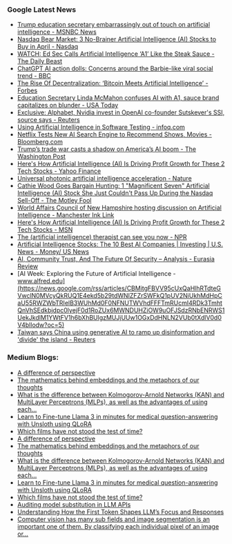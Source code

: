### Google Latest News
<!-- GOOGLE-NEWS-CONTENT:START -->

- [Trump education secretary embarrassingly out of touch on artificial intelligence - MSNBC News](https://news.google.com/rss/articles/CBMi0AFBVV95cUxQTC1rV0htQWZKc2t1QnJmSEdleHZUbG1aV3Q3RzRnVXJFaF9mR1VFTFdqMjBwdmZrT0JKeHRYUUo4TUNTNEdqeHdmUXhrV3JHWWx4dXdtMzd4dFN2cVZJSlUybnFVbURhbEQwRTBlMjYyOWQ1YWVlZElEaTB4TnUwZlJPczNGamhtVkg0UHVJMjN4YlFoR3NRZVdxV0Y3ejlMYkRManpGbnE2Szczc1NmZkJXLW93RXBrSlM4LVNyaG8wRlE5Z25SMU1LcTlucDNQ0gFkQVVfeXFMT3RjdWtuNTNUOW5tWEEtWVpGbHo5NFEyQ0hOa0pMa0k0WFp3UHZSWEtLMUxvZVlaTVU2Rng0VFlpTjVhMEtxdUthYWp6TTFvdkF0bUNXM3ktb1FBYUdaWUlQWFh1aQ?oc=5)
- [Nasdaq Bear Market: 3 No-Brainer Artificial Intelligence (AI) Stocks to Buy in April - Nasdaq](https://news.google.com/rss/articles/CBMiqwFBVV95cUxOUGtra014NDRqX0o4RUJNc25LNXFiNkU2ak5ITnI2R0VleFFwemo0eC1pZUMyaVpTMkNkRmZ6LWpGeHJkQTJISFlYNG1LTDY4VVE3R0dQNjUwSzNzRVFaTmdwdUVidjlYYXdpZWNENFQtTUNpUHNXMzlxcnlaSDE0SjludVlscDE3Qzhvc2RsNDFhZ3BRellWMjhaMGk0bVliV2l1QVp4TmtjRmc?oc=5)
- [WATCH: Ed Sec Calls Artificial Intelligence ‘A1’ Like the Steak Sauce - The Daily Beast](https://news.google.com/rss/articles/CBMiugFBVV95cUxQcHZ5ZkJ6YUdfcFpWMER0VEo5ZkEzOGFZdHFYSjF1VTg4S0VhOGRnTFRlaVlyazVjU0hOUDluUTBIWklOUHpNZTF1S0FTRnlUS0c2MlRnOHRwMFNUMHNfakQ5RGZxb0I3Si1YNldvdVVUdE9UeTlhQzlOOU9UR1EtQjgtZVp5X3BNcTM0azFnekxZUUVrbkhpVU11THU0YzI0S3hVSlVXb3BpRFY3OEl6YVkwMkpmbFZCY3c?oc=5)
- [ChatGPT AI action dolls: Concerns around the Barbie-like viral social trend - BBC](https://news.google.com/rss/articles/CBMiWkFVX3lxTE5tMTQ2M1JqTnRQQy1QRjRQdG5taS1LVzdra3JPUU1xekpYZFBQSzhhSzBSVE1fb2M3Mzk1UmdTekg2S3FBRFkwTFY4dzNyRE5CZGFINnBUMDhBd9IBX0FVX3lxTFBydU9keDA2UXBhMlRJYXh5WDFDb3VJOFlySHhzcHQ1bU1WWGNzdmZrcjdKWEt5WEo0ZzlFdDNJVUp4ZzdZNzRJUWVrY0tBNENkOVF0LTNNZVYwR2x1MUg0?oc=5)
- [The Rise Of Decentralization: ‘Bitcoin Meets Artificial Intelligence’ - Forbes](https://news.google.com/rss/articles/CBMivgFBVV95cUxNQ3R1aXlFUDFhZFVoNmJWNy1LcHo0dWt6SmpqeVlVci1LblB6SXhPMXdZRE1qcmNwMkd2RE44VUZITE91UXFMbFp1MnFHOV92WUh6MVRVMlpBYzhiUkpmWEhBRGFBRU1pektUc2JhME53cWI2OVFoNmgwaDJmU0pxZm9nYmt2cXA4d2VCUkJXRU5oSVpUS3BmWHRWUFdVeGRRZGtScWNDRzFSZUdaeWY0b1ZtYTlyeWJabllhNW1R?oc=5)
- [Education Secretary Linda McMahon confuses AI with A1, sauce brand capitalizes on blunder - USA Today](https://news.google.com/rss/articles/CBMioAFBVV95cUxONk5QeUxJeTR5UGl1Z2hweVdPc1dvQ2FkbEdoSENqRDNjZ1RlbHVfNjJEaHZzRGZLS3BONTVJTEdDQ1FqaEJoMFdKSXA3dEEzdE9QbXlmcVN1ZnhFQmxwcDFZYjR2YU5ma1cwWWdWcU1nbkZtdzVjVXc4T0E0cnhwVzBhSFQ0UWVRTl9BSWMzUjRwUVA4Qnp2YUJaaHVHR1BT?oc=5)
- [Exclusive: Alphabet, Nvidia invest in OpenAI co-founder Sutskever's SSI, source says - Reuters](https://news.google.com/rss/articles/CBMi1AFBVV95cUxQbmdtSlVoMDF4Q2J1N2wySk9pUHdTTVhVSkdxZW5CV0YxZUdWN0tFb1MxSjBPQWU5eFZZb3VjZGU0YldkcEVOZGdTWUJqRnhwSnhUZmtoOGZSd2Q5VjNXWXdQXzNqclBqMmd1aW9OMjhZMWQyRWNySVZBXy1xQy1hY1ZzaFlXWUw1eG9OZmlhWWVUZ3luaGlrUXI0LUJGZFdCNE9lVnRCMnNKT1JoVVZtd2NxYllIOGF5NFJFRjYzNkNpWXZlNFhqYThnM0xoMC1EbnFiZQ?oc=5)
- [Using Artificial Intelligence in Software Testing - infoq.com](https://news.google.com/rss/articles/CBMiZkFVX3lxTFBYZ0hEeGZDSXM3UHJ0eUFqNldRcmNMUzFOdlhNQlhKNWRQMnA3dHJVVWJNZFpvdmlQSl9ZU2dweEZILW9nazFSSDJUR0J6clJxSmRKWkhlLVl6NUxKSFFOb2FweUt5UQ?oc=5)
- [Netflix Tests New AI Search Engine to Recommend Shows, Movies - Bloomberg.com](https://news.google.com/rss/articles/CBMisAFBVV95cUxOdVllRGdSX1lTT3c0Z2FwNUphcDg0RndjRllpTmp3eVhLRHdTX1BobW0zNkJxb2xPcGdobFd0THRHdWdRZkNqcmJabU9QUmdJYllGQ0pOeFBKM2RVck5BQUM5MzgzUmZOUDQtU1ZXcGZUWjZPM2UtVzh0OTlXOXJEYVUyV0FnVzJJVXhRdllPV05ibEs1enJ3bndPbmpkakZPN3JqVFYyZnJfSDRRNkx4Wg?oc=5)
- [Trump’s trade war casts a shadow on America’s AI boom - The Washington Post](https://news.google.com/rss/articles/CBMimgFBVV95cUxOYnJhVzJBZTRsUk9meEJ3Z182OUppWEZGa1AydW5GMmdMVW9LcGRQaWJpN0pfc1kyVktURzFYSm1CNDhERmJabDBJNUVUSnBFOUo2aGhCdmFFTlBucExqT21NaG5haWRKMG0zOGJONUR5MEJScnhWdmVDXzJxSzRvRDZGZXNlRFIzWXhSY1dubWxzVEZxeUwySDR3?oc=5)
- [Here's How Artificial Intelligence (AI) Is Driving Profit Growth for These 2 Tech Stocks - Yahoo Finance](https://news.google.com/rss/articles/CBMijwFBVV95cUxPVUc3UmdtVEw2Vmg2XzVvNjNvMWV2UExIR05KMlRRZ0RSX0xJMU05M3kwWW90RDQ0bFVPV093TFFqUnlEcS1BMWg2OWRHV2xYSm9HQzZJa0Zudi1rM1VtczhuUE5sRTJDZ0F4dzZvYUdIYWpWa3pfZzlVNTk4R3QwU3NlUDNjTS1haTZnV2NROA?oc=5)
- [Universal photonic artificial intelligence acceleration - Nature](https://news.google.com/rss/articles/CBMiX0FVX3lxTE9iY0VIRlhFb0d3cHR4U0wxUHFYcWVSVV9EaGp5RDd0V0tpb01sVkF6M09TQm9VeTVjMVVGZHBneWpReDRqWjM1WWpnMndjY1dVeGlFU0pkY09XR0RjUDFn?oc=5)
- [Cathie Wood Goes Bargain Hunting: 1 "Magnificent Seven" Artificial Intelligence (AI) Stock She Just Couldn't Pass Up During the Nasdaq Sell-Off - The Motley Fool](https://news.google.com/rss/articles/CBMimAFBVV95cUxPRTRTUnVOQkZCeEdXQTJhNWFBZmg4WHBUdWVXaFpMbjhlQy02Y3FMSzg5UzQ3NDE4RF9CV3ZJSTAtaWRkbmRhZXprYmt2V0ppMEpZUjBvV0tDZnVEYTI4NnZyQVZuVEpKa2RoZ0ttaVBCQUVyYUc5RHBlY0VBbFZGWE1yU281dHJCZmdtVi1XRmYwSzJoc0NJXw?oc=5)
- [World Affairs Council of New Hampshire hosting discussion on Artificial Intelligence - Manchester Ink Link](https://news.google.com/rss/articles/CBMiuAFBVV95cUxNZXdYUldvaDl0Z2VEbldOeFFiaWE2OFB4cGpoZmRzNUNWcE43WU1ZT21rQkEtZG5VT1pxdzVNZlJaNWlmUl9VNGU2WDZxM0NlUjRYdnpLeklsS2xldnJWUUlVS3N6WDI5Z0Qzck51VlFWTmh6clVUNnBJbHZzckgxMndkbUQ4OHZlaldLV1hFNzNIejBYTzJZMENnX3hCRkpmVnJwaGtRU0JSUXN1dlItQkFMMTRCUHZi?oc=5)
- [Here's How Artificial Intelligence (AI) Is Driving Profit Growth for These 2 Tech Stocks - MSN](https://news.google.com/rss/articles/CBMi-gFBVV95cUxQSlNlcnNxVTE5cG5wVERLQjNNeDlfSWVHdExlTlk2RXY3di1fWU9hd1pFel92SHJvWU9zT0Q2VEJpNFAwVFZRMnJvSHJCcnlrbWpqbV94YUw1a196bHhWU1VGYktRLU5Udl8tOF9sNU5YYXBJa1VObktBVXZPOWR2ZkF0OTA4RGhCNXV4cWctVE9uN3J3V0ZOcy1XRUljeDFjMjFRUElEdWg1cUdORUlwWGYzNFdVdXFMaEFwOWVEWkVBM1hPR0J3TDJMQ2ZlbXJMcHdTZ1pONllOYXhxYktQREdsRWgwemRqWkZGZExTTTRDMm5wNE40ZTd3?oc=5)
- [The (artificial intelligence) therapist can see you now - NPR](https://news.google.com/rss/articles/CBMiuAFBVV95cUxNdWhrRGNwTWhkMTJZQlRWQUh6ZmNsdnhzUXVTTnhqMXc2Y09aYXhLUmgxaHRlVU5ESWVoeTZ1eFA2ODk1Rk1kTFkzbENRUl9UQkYtbEEyZGJ5YVJDeEVPS0h5RHduMFhFcHd0eDdfbV9FMGhfS2w0aGVzQzY2ZEFwcFlmWVI4MExxZ0NiMEgxS0JPa1l2cVA2YkkteHpOVXBGcGRHWk9RUFFJU0dUNlc0WUJ1LURTaERU?oc=5)
- [Artificial Intelligence Stocks: The 10 Best AI Companies | Investing | U.S. News - Money/ US News](https://news.google.com/rss/articles/CBMioAFBVV95cUxPNHFZQW0zOUM3ZVhtZy1HVEZmbXBSdlFubi1OYWFjSktBMEdlaks0NU84UmJaSTlyMF9tZkU0dERkdURhTzN2VVd0RkFhem15Q21POEpacUllc3p2cnZpRjdMRzV4ell1WGx0enhHc29IaVdHNE9hWjFoRDczY1l6ckwzLUJ0WFp2aGx1SGJOTkpycVRReVN0YVA5c2ZDMGxT?oc=5)
- [AI, Community Trust, And The Future Of Security – Analysis - Eurasia Review](https://news.google.com/rss/articles/CBMimgFBVV95cUxOMU1LMGxtYlJOY1E1X1pXU1RMX1RGaEF6Q3FBdk5iRGdJOUhURFVoWEQ0bEdJWmZTMXp1aF9zc3pRb3FOTHNuV1o1VU0tVlBSVzRyR2d6ejJ5X0kyVnZFWkpES3A2Nm1PNzhQNl9zcHUxQjd5S0JfZThCNnFlMEVURlVYX0U0MjR4bTc3dF81RUMydUNQenp4Y2pB?oc=5)
- [AI Week: Exploring the Future of Artificial Intelligence - www.alfred.edu](https://news.google.com/rss/articles/CBMitgFBVV95cUxQaHlhRTdteGVwclN0MVcyQkRUQ1E4ekd5b29tdWNIZFZrSWFkQ1pUV2NiUkhMdHpCaU55RWZWbTRIelB3WUhMd0F0NFNUTWVhdFFFTmRUcmI4RDk3TmhtQnVhSEdkbjdpc0lyejF0d1RoZUx6MWNDUHZiOW9uOFJSdzRNbENRWS1UekJkdlM1YWtFV1h6bXhBUlgzMUJjUUw1OGxDdHNLN2VUb0tXdlV0d0V4bllodw?oc=5)
- [Taiwan says China using generative AI to ramp up disinformation and 'divide' the island - Reuters](https://news.google.com/rss/articles/CBMiyAFBVV95cUxQWmpaMk5zQW9TXzZaSmZzZDQ3NnZER1ExN0RWNWdQOXlQd1cyWGtYZ1ozS1ExakJOdEJHVUFxR0tmTm42Q2YzbmZGVm9ZWkM3alE4bDN4dGVoNmRVYkNkSlRCVzl2Q0RDVFlIcU9NMmFjbmM2OFU5dDNmdE9iQnpfeXpoNTBKSUJOY0RWNVpQMkFlVGtrazBqSWFLS01qMXBlQ0xnam16RmNfRFpUdXkzallDWHFTUy1MWWxMU3BrUFVWR0QyUGJpZA?oc=5)<!-- GOOGLE-NEWS-CONTENT:END -->

### Medium Blogs:
<!-- MEDIUM-CONTENT:START -->

- [A difference of perspective](https://medium.com/@richreper/is-ai-coding-cheating-a-tale-of-slowpoke-and-speedy-2f543b304593?source=topic_portal---recommended_stories---machine_learning---0-107--------------------b051e9fe_698c_409f_abfa_38ea0bac9786--------------)
- [The mathematics behind embeddings and the metaphors of our thoughts](https://medium.com/@thiago.hirano/latent-spaces-the-bridge-between-minds-and-machines-2bea981c4215?source=topic_portal---recommended_stories---machine_learning---1-107--------------------b051e9fe_698c_409f_abfa_38ea0bac9786--------------)
- [What is the difference between Kolmogorov-Arnold Networks (KAN) and MultiLayer Perceptrons (MLPs), as well as the advantages of using each…](https://medium.com/towards-artificial-intelligence/in-depth-comparison-between-kan-and-mlps-eed7e17d682c?source=topic_portal---recommended_stories---machine_learning---2-107--------------------b051e9fe_698c_409f_abfa_38ea0bac9786--------------)
- [Learn to Fine-tune Llama 3 in minutes for medical question-answering with Unsloth using QLoRA](https://medium.com/ai-advances/a-practical-guide-to-fast-fine-tuning-your-llms-with-unsloth-02c772f1fcd1?source=topic_portal---recommended_stories---machine_learning---3-107--------------------b051e9fe_698c_409f_abfa_38ea0bac9786--------------)
- [Which films have not stood the test of time?](https://medium.com/fan-fare/which-movies-have-aged-poorly-a-statistical-analysis-184cb7cbb2a8?source=topic_portal---recommended_stories---machine_learning---4-107--------------------b051e9fe_698c_409f_abfa_38ea0bac9786--------------)
- [A difference of perspective](https://medium.com/@richreper/is-ai-coding-cheating-a-tale-of-slowpoke-and-speedy-2f543b304593?source=topic_portal---recommended_stories---machine_learning---0-107--------------------b051e9fe_698c_409f_abfa_38ea0bac9786--------------)
- [The mathematics behind embeddings and the metaphors of our thoughts](https://medium.com/@thiago.hirano/latent-spaces-the-bridge-between-minds-and-machines-2bea981c4215?source=topic_portal---recommended_stories---machine_learning---1-107--------------------b051e9fe_698c_409f_abfa_38ea0bac9786--------------)
- [What is the difference between Kolmogorov-Arnold Networks (KAN) and MultiLayer Perceptrons (MLPs), as well as the advantages of using each…](https://medium.com/towards-artificial-intelligence/in-depth-comparison-between-kan-and-mlps-eed7e17d682c?source=topic_portal---recommended_stories---machine_learning---2-107--------------------b051e9fe_698c_409f_abfa_38ea0bac9786--------------)
- [Learn to Fine-tune Llama 3 in minutes for medical question-answering with Unsloth using QLoRA](https://medium.com/ai-advances/a-practical-guide-to-fast-fine-tuning-your-llms-with-unsloth-02c772f1fcd1?source=topic_portal---recommended_stories---machine_learning---3-107--------------------b051e9fe_698c_409f_abfa_38ea0bac9786--------------)
- [Which films have not stood the test of time?](https://medium.com/fan-fare/which-movies-have-aged-poorly-a-statistical-analysis-184cb7cbb2a8?source=topic_portal---recommended_stories---machine_learning---4-107--------------------b051e9fe_698c_409f_abfa_38ea0bac9786--------------)
- [Auditing model substitution in LLM APIs](https://medium.com/ai-in-plain-english/are-you-really-getting-the-llm-you-paid-for-3a983a2793a3?source=topic_portal---recommended_stories---machine_learning---5-107--------------------b051e9fe_698c_409f_abfa_38ea0bac9786--------------)
- [Understanding How the First Token Shapes LLM’s Focus and Responses](https://medium.com/gitconnected/only-the-beginning-matters-how-the-llm-decides-where-to-focus-attention-5048d1a265be?source=topic_portal---recommended_stories---machine_learning---6-107--------------------b051e9fe_698c_409f_abfa_38ea0bac9786--------------)
- [Computer vision has many sub fields and image segmentation is an important one of them. By classifying each individual pixel of an image or…](https://medium.com/ai-mind-labs/introduction-to-u-net-for-image-segmentation-eb73b71fddfa?source=topic_portal---recommended_stories---machine_learning---7-107--------------------b051e9fe_698c_409f_abfa_38ea0bac9786--------------)<!-- MEDIUM-CONTENT:END -->
